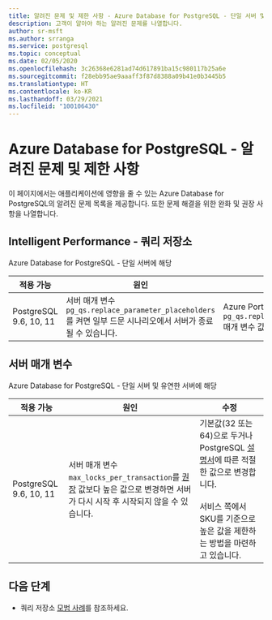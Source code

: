 ```yaml
---
title: 알려진 문제 및 제한 사항 - Azure Database for PostgreSQL - 단일 서버 및 유연한 서버(미리 보기)
description: 고객이 알아야 하는 알려진 문제를 나열합니다.
author: sr-msft
ms.author: srranga
ms.service: postgresql
ms.topic: conceptual
ms.date: 02/05/2020
ms.openlocfilehash: 3c26368e6281ad74d617891ba15c980117b25a6e
ms.sourcegitcommit: f28ebb95ae9aaaff3f87d8388a09b41e0b3445b5
ms.translationtype: HT
ms.contentlocale: ko-KR
ms.lasthandoff: 03/29/2021
ms.locfileid: "100106430"
---
```

# <a name="azure-database-for-postgresql---known-issues-and-limitations"></a>Azure Database for PostgreSQL - 알려진 문제 및 제한 사항

이 페이지에서는 애플리케이션에 영향을 줄 수 있는 Azure Database for PostgreSQL의 알려진 문제 목록을 제공합니다. 또한 문제 해결을 위한 완화 및 권장 사항을 나열합니다.

## <a name="intelligent-performance---query-store"></a>Intelligent Performance - 쿼리 저장소

Azure Database for PostgreSQL - 단일 서버에 해당

| 적용 가능 | 원인 | 수정|
| ----- | ------ | ---- | 
| PostgreSQL 9.6, 10, 11 | 서버 매개 변수 `pg_qs.replace_parameter_placeholders`를 켜면 일부 드문 시나리오에서 서버가 종료될 수 있습니다. | Azure Portal의 서버 매개 변수 섹션에서 `pg_qs.replace_parameter_placeholders` 매개 변수 값을 `OFF`로 설정하고 저장합니다.   | 

## <a name="server-parameters"></a>서버 매개 변수

Azure Database for PostgreSQL - 단일 서버 및 유연한 서버에 해당

| 적용 가능 | 원인 | 수정| 
| ----- | ------ | ---- | 
| PostgreSQL 9.6, 10, 11 | 서버 매개 변수 `max_locks_per_transaction`를 [권장](https://www.postgresql.org/docs/11/kernel-resources.html) 값보다 높은 값으로 변경하면 서버가 다시 시작 후 시작되지 않을 수 있습니다. | 기본값(32 또는 64)으로 두거나 PostgreSQL [설명서](https://www.postgresql.org/docs/11/kernel-resources.html)에 따른 적절한 값으로 변경합니다. <br> <br> 서비스 쪽에서 SKU를 기준으로 높은 값을 제한하는 방법을 마련하고 있습니다.  | 

## <a name="next-steps"></a>다음 단계
- 쿼리 저장소 [모범 사례](./concepts-query-store-best-practices.md)를 참조하세요.
